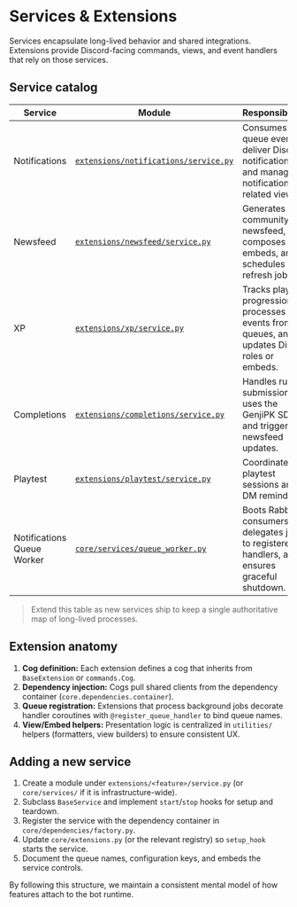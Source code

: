 # Services & Extensions

Services encapsulate long-lived behavior and shared integrations. Extensions provide Discord-facing commands, views, and event handlers that rely on those services.

## Service catalog

| Service | Module | Responsibilities |
| --- | --- | --- |
| Notifications | [`extensions/notifications/service.py`](../../extensions/notifications/service.py) | Consumes queue events to deliver Discord notifications and manages notification-related views. |
| Newsfeed | [`extensions/newsfeed/service.py`](../../extensions/newsfeed/service.py) | Generates the community newsfeed, composes embeds, and schedules refresh jobs. |
| XP | [`extensions/xp/service.py`](../../extensions/xp/service.py) | Tracks player progression, processes XP events from queues, and updates Discord roles or embeds. |
| Completions | [`extensions/completions/service.py`](../../extensions/completions/service.py) | Handles run submissions, uses the GenjiPK SDK, and triggers newsfeed updates. |
| Playtest | [`extensions/playtest/service.py`](../../extensions/playtest/service.py) | Coordinates playtest sessions and DM reminders. |
| Notifications Queue Worker | [`core/services/queue_worker.py`](../../core/services/queue_worker.py) | Boots RabbitMQ consumers, delegates jobs to registered handlers, and ensures graceful shutdown. |

> Extend this table as new services ship to keep a single authoritative map of long-lived processes.

## Extension anatomy

1. **Cog definition:** Each extension defines a cog that inherits from `BaseExtension` or `commands.Cog`.
2. **Dependency injection:** Cogs pull shared clients from the dependency container (`core.dependencies.container`).
3. **Queue registration:** Extensions that process background jobs decorate handler coroutines with `@register_queue_handler` to bind queue names.
4. **View/Embed helpers:** Presentation logic is centralized in `utilities/` helpers (formatters, view builders) to ensure consistent UX.

## Adding a new service

1. Create a module under `extensions/<feature>/service.py` (or `core/services/` if it is infrastructure-wide).
2. Subclass `BaseService` and implement `start`/`stop` hooks for setup and teardown.
3. Register the service with the dependency container in `core/dependencies/factory.py`.
4. Update `core/extensions.py` (or the relevant registry) so `setup_hook` starts the service.
5. Document the queue names, configuration keys, and embeds the service controls.

By following this structure, we maintain a consistent mental model of how features attach to the bot runtime.
